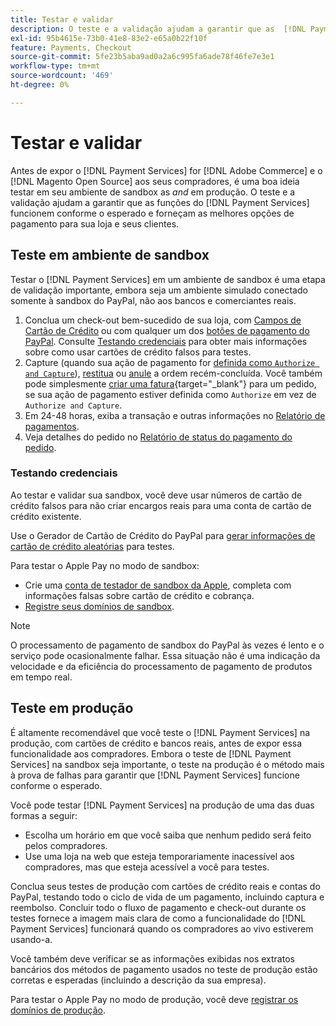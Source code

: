 ```yaml
---
title: Testar e validar
description: O teste e a validação ajudam a garantir que as  [!DNL Payment Services]  funções funcionem conforme o esperado e forneçam as melhores opções de pagamento para seus clientes
exl-id: 95b4615e-73b0-41e8-83e2-e65a0b22f10f
feature: Payments, Checkout
source-git-commit: 5fe23b5aba9ad0a2a6c995fa6ade78f46fe7e3e1
workflow-type: tm+mt
source-wordcount: '469'
ht-degree: 0%

---
```


# Testar e validar

Antes de expor o [!DNL Payment Services] for [!DNL Adobe Commerce] e o [!DNL Magento Open Source] aos seus compradores, é uma boa ideia testar em seu ambiente de sandbox as _and_ em produção. O teste e a validação ajudam a garantir que as funções do [!DNL Payment Services] funcionem conforme o esperado e forneçam as melhores opções de pagamento para sua loja e seus clientes.

## Teste em ambiente de sandbox

Testar o [!DNL Payment Services] em um ambiente de sandbox é uma etapa de validação importante, embora seja um ambiente simulado conectado somente à sandbox do PayPal, não aos bancos e comerciantes reais.

1. Conclua um check-out bem-sucedido de sua loja, com [Campos de Cartão de Crédito](payments-options.md#credit-card-fields) ou com qualquer um dos [botões de pagamento do PayPal](payments-options.md#paypal-smart-buttons). Consulte [Testando credenciais](#testing-credentials) para obter mais informações sobre como usar cartões de crédito falsos para testes.
1. Capture (quando sua ação de pagamento for [definida como `Authorize and Capture`](onboard.md#set-payment-services-as-payment-method)), [restitua](refunds.md) ou [anule](voids.md) a ordem recém-concluída. Você também pode simplesmente [criar uma fatura](https://docs.magento.com/user-guide/sales/invoice-create.html){target="_blank"} para um pedido, se sua ação de pagamento estiver definida como `Authorize` em vez de `Authorize and Capture`.
1. Em 24-48 horas, exiba a transação e outras informações no [Relatório de pagamentos](payouts.md).
1. Veja detalhes do pedido no [Relatório de status do pagamento do pedido](order-payment-status.md).

### Testando credenciais

Ao testar e validar sua sandbox, você deve usar números de cartão de crédito falsos para não criar encargos reais para uma conta de cartão de crédito existente.

Use o Gerador de Cartão de Crédito do PayPal para [gerar informações de cartão de crédito aleatórias](https://www.paypal.com/us/smarthelp/article/where-can-i-find-test-credit-card-numbers-ts2157) para testes.

Para testar o Apple Pay no modo de sandbox:

* Crie uma [conta de testador de sandbox da Apple](https://developer.apple.com/apple-pay/sandbox-testing/#create-a-sandbox-tester-account), completa com informações falsas sobre cartão de crédito e cobrança.
* [Registre seus domínios de sandbox](https://developer.paypal.com/docs/checkout/apm/apple-pay/#link-registeryoursandboxdomains).

>[!NOTE]
>
>O processamento de pagamento de sandbox do PayPal às vezes é lento e o serviço pode ocasionalmente falhar. Essa situação não é uma indicação da velocidade e da eficiência do processamento de pagamento de produtos em tempo real.

## Teste em produção

É altamente recomendável que você teste o [!DNL Payment Services] na produção, com cartões de crédito e bancos reais, antes de expor essa funcionalidade aos compradores. Embora o teste de [!DNL Payment Services] na sandbox seja importante, o teste na produção é o método mais à prova de falhas para garantir que [!DNL Payment Services] funcione conforme o esperado.

Você pode testar [!DNL Payment Services] na produção de uma das duas formas a seguir:

* Escolha um horário em que você saiba que nenhum pedido será feito pelos compradores.
* Use uma loja na web que esteja temporariamente inacessível aos compradores, mas que esteja acessível a você para testes.

Conclua seus testes de produção com cartões de crédito reais e contas do PayPal, testando todo o ciclo de vida de um pagamento, incluindo captura e reembolso. Concluir todo o fluxo de pagamento e check-out durante os testes fornece a imagem mais clara de como a funcionalidade do [!DNL Payment Services] funcionará quando os compradores ao vivo estiverem usando-a.

Você também deve verificar se as informações exibidas nos extratos bancários dos métodos de pagamento usados no teste de produção estão corretas e esperadas (incluindo a descrição da sua empresa).

Para testar o Apple Pay no modo de produção, você deve [registrar os domínios de produção](https://developer.paypal.com/docs/checkout/apm/apple-pay/#register-your-live-domain).
